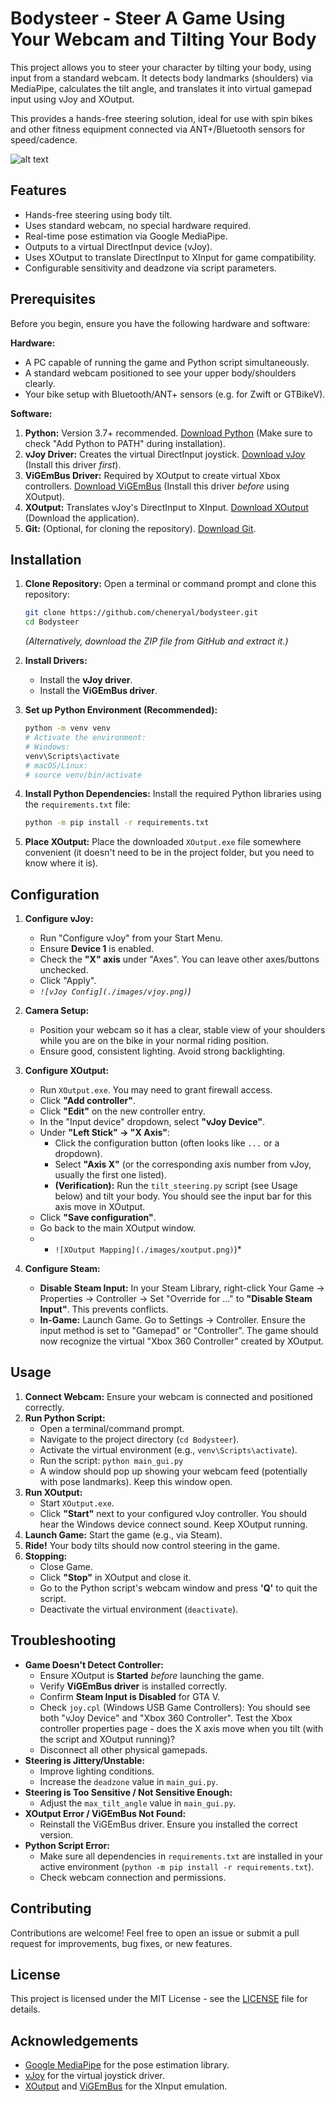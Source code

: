 # Bodysteer - Steer A Game Using Your Webcam and Tilting Your Body

This project allows you to steer your character by tilting your body, using input from a standard webcam. It detects body landmarks (shoulders) via MediaPipe, calculates the tilt angle, and translates it into virtual gamepad input using vJoy and XOutput.

This provides a hands-free steering solution, ideal for use with spin bikes and other fitness equipment connected via ANT+/Bluetooth sensors for speed/cadence.

![alt text](https://github.com/cheneryal/bodysteer/images/ui.png "Bodysteer")

## Features

*   Hands-free steering using body tilt.
*   Uses standard webcam, no special hardware required.
*   Real-time pose estimation via Google MediaPipe.
*   Outputs to a virtual DirectInput device (vJoy).
*   Uses XOutput to translate DirectInput to XInput for game compatibility.
*   Configurable sensitivity and deadzone via script parameters.

## Prerequisites

Before you begin, ensure you have the following hardware and software:

**Hardware:**

*   A PC capable of running the game and Python script simultaneously.
*   A standard webcam positioned to see your upper body/shoulders clearly.
*   Your bike setup with Bluetooth/ANT+ sensors (e.g. for Zwift or GTBikeV).

**Software:**

1.  **Python:** Version 3.7+ recommended. [Download Python](https://www.python.org/downloads/) (Make sure to check "Add Python to PATH" during installation).
2.  **vJoy Driver:** Creates the virtual DirectInput joystick. [Download vJoy](https://github.com/jshafer817/vJoy/releases) (Install this driver *first*).
3.  **ViGEmBus Driver:** Required by XOutput to create virtual Xbox controllers. [Download ViGEmBus](https://github.com/ViGEm/ViGEmBus/releases) (Install this driver *before* using XOutput).
4.  **XOutput:** Translates vJoy's DirectInput to XInput. [Download XOutput](https://github.com/csutorasa/XOutput/releases) (Download the application).
5.  **Git:** (Optional, for cloning the repository). [Download Git](https://git-scm.com/downloads/).

## Installation

1.  **Clone Repository:**
    Open a terminal or command prompt and clone this repository:
    ```bash
    git clone https://github.com/cheneryal/bodysteer.git
    cd Bodysteer
    ```
    *(Alternatively, download the ZIP file from GitHub and extract it.)*

2.  **Install Drivers:**
    *   Install the **vJoy driver**.
    *   Install the **ViGEmBus driver**.

3.  **Set up Python Environment (Recommended):**
   
    ```bash
    python -m venv venv
    # Activate the environment:
    # Windows:
    venv\Scripts\activate
    # macOS/Linux:
    # source venv/bin/activate
    ```

4.  **Install Python Dependencies:**
    Install the required Python libraries using the `requirements.txt` file:
    ```bash
    python -m pip install -r requirements.txt
    ```

5.  **Place XOutput:**
    Place the downloaded `XOutput.exe` file somewhere convenient (it doesn't need to be in the project folder, but you need to know where it is).

## Configuration

1.  **Configure vJoy:**
    *   Run "Configure vJoy" from your Start Menu.
    *   Ensure **Device 1** is enabled.
    *   Check the **"X" axis** under "Axes". You can leave other axes/buttons unchecked.
    *   Click "Apply".
    *   *`![vJoy Config](./images/vjoy.png)`)*

2.  **Camera Setup:**
    *   Position your webcam so it has a clear, stable view of your shoulders while you are on the bike in your normal riding position.
    *   Ensure good, consistent lighting. Avoid strong backlighting.

3.  **Configure XOutput:**
    *   Run `XOutput.exe`. You may need to grant firewall access.
    *   Click **"Add controller"**.
    *   Click **"Edit"** on the new controller entry.
    *   In the "Input device" dropdown, select **"vJoy Device"**.
    *   Under **"Left Stick" -> "X Axis"**:
        *   Click the configuration button (often looks like `...` or a dropdown).
        *   Select **"Axis X"** (or the corresponding axis number from vJoy, usually the first one listed).
        *   **(Verification):** Run the `tilt_steering.py` script (see Usage below) and tilt your body. You should see the input bar for this axis move in XOutput.
    *   Click **"Save configuration"**.
    *   Go back to the main XOutput window.
    *  * `![XOutput Mapping](./images/xoutput.png)`)*

4.  **Configure Steam:**
    *   **Disable Steam Input:** In your Steam Library, right-click Your Game -> Properties -> Controller -> Set "Override for ..." to **"Disable Steam Input"**. This prevents conflicts.
    *   **In-Game:** Launch Game. Go to Settings -> Controller. Ensure the input method is set to "Gamepad" or "Controller". The game should now recognize the virtual "Xbox 360 Controller" created by XOutput.

## Usage

1.  **Connect Webcam:** Ensure your webcam is connected and positioned correctly.
2.  **Run Python Script:**
    *   Open a terminal/command prompt.
    *   Navigate to the project directory (`cd Bodysteer`).
    *   Activate the virtual environment (e.g., `venv\Scripts\activate`).
    *   Run the script: `python main_gui.py`
    *   A window should pop up showing your webcam feed (potentially with pose landmarks). Keep this window open.
3.  **Run XOutput:**
    *   Start `XOutput.exe`.
    *   Click **"Start"** next to your configured vJoy controller. You should hear the Windows device connect sound. Keep XOutput running.
4.  **Launch Game:** Start the game (e.g., via Steam).
5.  **Ride!** Your body tilts should now control steering in the game.
6.  **Stopping:**
    *   Close Game.
    *   Click **"Stop"** in XOutput and close it.
    *   Go to the Python script's webcam window and press **'Q'** to quit the script.
    *   Deactivate the virtual environment (`deactivate`).

## Troubleshooting

*   **Game Doesn't Detect Controller:**
    *   Ensure XOutput is **Started** *before* launching the game.
    *   Verify **ViGEmBus driver** is installed correctly.
    *   Confirm **Steam Input is Disabled** for GTA V.
    *   Check `joy.cpl` (Windows USB Game Controllers): You should see both "vJoy Device" and "Xbox 360 Controller". Test the Xbox controller properties page - does the X axis move when you tilt (with the script and XOutput running)?
    *   Disconnect all other physical gamepads.
*   **Steering is Jittery/Unstable:**
    *   Improve lighting conditions.
    *   Increase the `deadzone` value in `main_gui.py`.
*   **Steering is Too Sensitive / Not Sensitive Enough:**
    *   Adjust the `max_tilt_angle` value in `main_gui.py`.
*   **XOutput Error / ViGEmBus Not Found:**
    *   Reinstall the ViGEmBus driver. Ensure you installed the correct version.
*   **Python Script Error:**
    *   Make sure all dependencies in `requirements.txt` are installed in your active environment (`python -m pip install -r requirements.txt`).
    *   Check webcam connection and permissions.

## Contributing

Contributions are welcome! Feel free to open an issue or submit a pull request for improvements, bug fixes, or new features.

## License

This project is licensed under the MIT License - see the [LICENSE](LICENSE) file for details.

## Acknowledgements

*   [Google MediaPipe](https://developers.google.com/mediapipe) for the pose estimation library.
*   [vJoy](http://vjoystick.sourceforge.net/) for the virtual joystick driver.
*   [XOutput](https://github.com/csutorasa/XOutput) and [ViGEmBus](https://github.com/ViGEm/ViGEmBus) for the XInput emulation.
